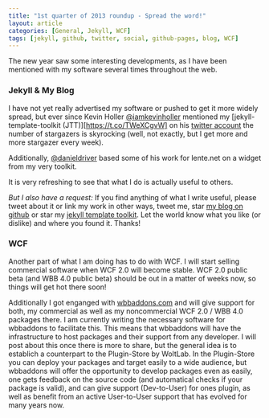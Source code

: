 ```yaml
---
title: "1st quarter of 2013 roundup - Spread the word!"
layout: article
categories: [General, Jekyll, WCF]
tags: [jekyll, github, twitter, social, github-pages, blog, WCF]
---
```

The new year saw some interesting developments, as I have been mentioned with my software several times throughout the web.

### Jekyll & My Blog
I have not  yet really advertised my software or pushed to get it more widely spread, but ever since Kevin Holler [@iamkevinholler](https://twitter.com/iamkevinholler) mentioned my [jekyll-template-toolkit (JTT)][https://t.co/TWeXCgvW] on his [twitter account](https://twitter.com/iamkevinholler) the number of stargazers is skyrocking (well, not exactly, but I get more and more stargazer every week).

Additionally, [@danieldriver](https://github.com/danieldriver/) based some of his work for lente.net on a widget from my very toolkit.

It is very refreshing to see that what I do is actually useful to others. 

*But I also have a request:* If you find anything of what I write useful, please tweet about it or link my work in other ways, tweet me, star [my blog on github](https://github.com/NetzwergX/netzwergx.github.com) or star my [jekyll template toolkit](https://github.com/NetzwergX/jekyll-template-toolkit/). Let the world know what you like (or dislike) and where you found it. Thanks!

### WCF

Another part of what I am doing has to do with WCF. I will start selling commercial software when WCF 2.0 will become stable. WCF 2.0 public beta (and WBB 4.0 public beta) should be out in a matter of weeks now, so things will get hot there soon!

Additionally I got enganged with [wbbaddons.com](http://wbbaddons.com) and will give support for both, my commercial as well as my noncommercial WCF 2.0 / WBB 4.0 packages there. I am currently writing the necessary software for wbbaddons to facilitate this. This means that wbbaddons will have the infrastructure to host packages and their support from any developer. I will post about this once there is more to share, but the general idea is to establich a counterpart to the Plugin-Store by WoltLab. In the Plugin-Store you can deploy your packages and target easily to a wide audience, but wbbaddons will offer the opportunity to develop packages even as easily, one gets feedback on the source code (and automatical checks if your package is valid), and can give support (Dev-to-User) for ones plugin, as well as benefit from an active User-to-User support that has evolved for many years now.
